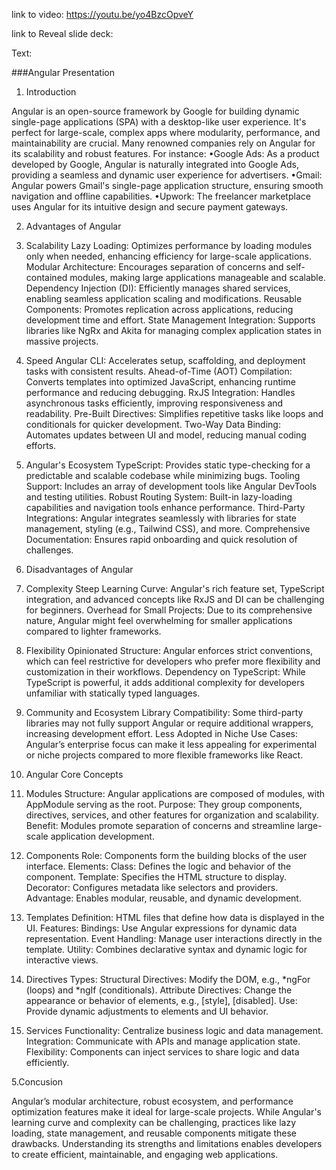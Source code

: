 link to video: https://youtu.be/yo4BzcOpveY

link to Reveal slide deck: 

Text:

###Angular Presentation

1. Introduction

Angular is an open-source framework by Google for building dynamic single-page applications (SPA) with a desktop-like user experience. It's perfect for large-scale, complex apps where modularity, performance, and maintainability are crucial. Many renowned companies rely on Angular for its scalability and robust features.
For instance:
•Google Ads: As a product developed by Google, Angular is naturally integrated into Google Ads, providing a seamless and dynamic user experience for advertisers.
•Gmail: Angular powers Gmail's single-page application structure, ensuring smooth navigation and offline capabilities.
•Upwork: The freelancer marketplace uses Angular for its intuitive design and secure payment gateways.

2. Advantages of Angular

1. Scalability
Lazy Loading: Optimizes performance by loading modules only when needed, enhancing efficiency for large-scale applications.
Modular Architecture: Encourages separation of concerns and self-contained modules, making large applications manageable and scalable.
Dependency Injection (DI): Efficiently manages shared services, enabling seamless application scaling and modifications.
Reusable Components: Promotes replication across applications, reducing development time and effort.
State Management Integration: Supports libraries like NgRx and Akita for managing complex application states in massive projects.
2. Speed
Angular CLI: Accelerates setup, scaffolding, and deployment tasks with consistent results.
Ahead-of-Time (AOT) Compilation: Converts templates into optimized JavaScript, enhancing runtime performance and reducing debugging.
RxJS Integration: Handles asynchronous tasks efficiently, improving responsiveness and readability.
Pre-Built Directives: Simplifies repetitive tasks like loops and conditionals for quicker development.
Two-Way Data Binding: Automates updates between UI and model, reducing manual coding efforts.
3. Angular's Ecosystem
TypeScript: Provides static type-checking for a predictable and scalable codebase while minimizing bugs.
Tooling Support: Includes an array of development tools like Angular DevTools and testing utilities.
Robust Routing System: Built-in lazy-loading capabilities and navigation tools enhance performance.
Third-Party Integrations: Angular integrates seamlessly with libraries for state management, styling (e.g., Tailwind CSS), and more.
Comprehensive Documentation: Ensures rapid onboarding and quick resolution of challenges.

3. Disadvantages of Angular

1. Complexity
Steep Learning Curve: Angular's rich feature set, TypeScript integration, and advanced concepts like RxJS and DI can be challenging for beginners.
Overhead for Small Projects: Due to its comprehensive nature, Angular might feel overwhelming for smaller applications compared to lighter frameworks.
2. Flexibility
Opinionated Structure: Angular enforces strict conventions, which can feel restrictive for developers who prefer more flexibility and customization in their workflows.
Dependency on TypeScript: While TypeScript is powerful, it adds additional complexity for developers unfamiliar with statically typed languages.
3. Community and Ecosystem
Library Compatibility: Some third-party libraries may not fully support Angular or require additional wrappers, increasing development effort.
Less Adopted in Niche Use Cases: Angular’s enterprise focus can make it less appealing for experimental or niche projects compared to more flexible frameworks like React.

4. Angular Core Concepts

1. Modules
Structure: Angular applications are composed of modules, with AppModule serving as the root.
Purpose: They group components, directives, services, and other features for organization and scalability.
Benefit: Modules promote separation of concerns and streamline large-scale application development.
2. Components
Role: Components form the building blocks of the user interface.
Elements:
Class: Defines the logic and behavior of the component.
Template: Specifies the HTML structure to display.
Decorator: Configures metadata like selectors and providers.
Advantage: Enables modular, reusable, and dynamic development.
3. Templates
Definition: HTML files that define how data is displayed in the UI.
Features:
Bindings: Use Angular expressions for dynamic data representation.
Event Handling: Manage user interactions directly in the template.
Utility: Combines declarative syntax and dynamic logic for interactive views.
4. Directives
Types:
Structural Directives: Modify the DOM, e.g., *ngFor (loops) and *ngIf (conditionals).
Attribute Directives: Change the appearance or behavior of elements, e.g., [style], [disabled].
Use: Provide dynamic adjustments to elements and UI behavior.
5. Services
Functionality: Centralize business logic and data management.
Integration: Communicate with APIs and manage application state.
Flexibility: Components can inject services to share logic and data efficiently.

5.Concusion

Angular’s modular architecture, robust ecosystem, and performance optimization features make it ideal for large-scale projects. While Angular's learning curve and complexity can be challenging, practices like lazy loading, state management, and reusable components mitigate these drawbacks. Understanding its strengths and limitations enables developers to create efficient, maintainable, and engaging web applications.
